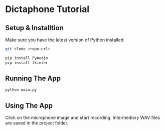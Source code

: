 
# Dictaphone Tutorial

## Setup & Installtion

Make sure you have the latest version of Python installed.

```bash
git clone <repo-url>
```

```bash
pip install PyAudio
pip install tkinter
```

## Running The App

```bash
python main.py 
```

## Using The App

Click on the microphone image and start recording. Intermediary WAV files are saved in the project folder.
